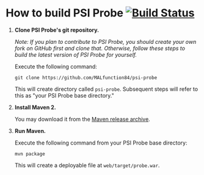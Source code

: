 # How to build PSI Probe [![Build Status](https://travis-ci.org/MALfunction84/psi-probe.svg?branch=master)](https://travis-ci.org/MALfunction84/psi-probe)

1.	**Clone PSI Probe's git repository.**

	*Note: If you plan to contribute to PSI Probe, you should create your own fork on GitHub first and clone that.  Otherwise, follow these steps to build the latest version of PSI Probe for yourself.*

	Execute the following command:

		git clone https://github.com/MALfunction84/psi-probe

	This will create directory called `psi-probe`. Subsequent steps will refer to this as "your PSI Probe base directory."

2.	**Install Maven 2.**

	You may download it from the [Maven release archive](http://maven.apache.org/docs/history.html).

3.	**Run Maven.**

	Execute the following command from your PSI Probe base directory:

		mvn package

	This will create a deployable file at `web/target/probe.war`.
